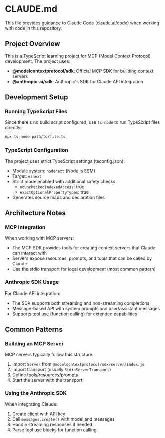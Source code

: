 # CLAUDE.md

This file provides guidance to Claude Code (claude.ai/code) when working with code in this repository.

## Project Overview

This is a TypeScript learning project for MCP (Model Context Protocol) development. The project uses:
- **@modelcontextprotocol/sdk**: Official MCP SDK for building context servers
- **@anthropic-ai/sdk**: Anthropic's SDK for Claude API integration

## Development Setup

### Running TypeScript Files

Since there's no build script configured, use `ts-node` to run TypeScript files directly:

```bash
npx ts-node path/to/file.ts
```

### TypeScript Configuration

The project uses strict TypeScript settings (tsconfig.json):
- Module system: `nodenext` (Node.js ESM)
- Target: `esnext`
- Strict mode enabled with additional safety checks:
  - `noUncheckedIndexedAccess`: true
  - `exactOptionalPropertyTypes`: true
- Generates source maps and declaration files

## Architecture Notes

### MCP Integration

When working with MCP servers:
- The MCP SDK provides tools for creating context servers that Claude can interact with
- Servers expose resources, prompts, and tools that can be called by Claude
- Use the stdio transport for local development (most common pattern)

### Anthropic SDK Usage

For Claude API integration:
- The SDK supports both streaming and non-streaming completions
- Message-based API with system prompts and user/assistant messages
- Supports tool use (function calling) for extended capabilities

## Common Patterns

### Building an MCP Server

MCP servers typically follow this structure:
1. Import `Server` from `@modelcontextprotocol/sdk/server/index.js`
2. Import transport (usually `StdioServerTransport`)
3. Define tools/resources/prompts
4. Start the server with the transport

### Using the Anthropic SDK

When integrating Claude:
1. Create client with API key
2. Call `messages.create()` with model and messages
3. Handle streaming responses if needed
4. Parse tool use blocks for function calling
